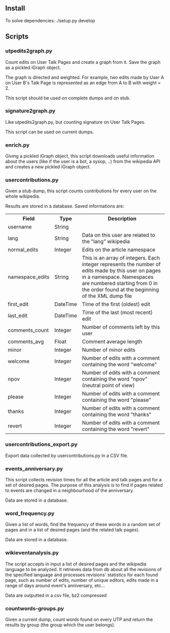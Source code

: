 ## Install
To solve dependencies:
./setup.py develop

## Scripts
### utpedits2graph.py
Count edits on User Talk Pages and create a graph from it. Save the graph as a pickled iGraph object.

The graph is directed and weighted. For example, two edits made by User A on User B's Talk Page is represented as an edge from A to B with weight = 2.

This script should be used on complete dumps and on stub.

### signature2graph.py
Like utpedits2graph.py, but counting signature on User Talk Pages.

This script can be used on current dumps.

### enrich.py
Giving a pickled iGraph object, this script downloads useful information about the users (like if the user is a bot, a sysop, ..) from the wikipedia API and creates a new pickled iGraph object.

### usercontributions.py
Given a stub dump, this script counts contributions for every user on the whole wikipedia.

Results are stored in a database. Saved informations are:
<table>
<tr>
  <th>Field</th><th>Type</th><th>Description</th>
</tr>
<tr>
  <td>username</td><td>String</td><td></td>
</tr>
<tr>
  <td>lang</td><td>String</td><td>Data on this user are related to the "lang" wikipedia</td>
</tr>
<tr>
  <td>normal_edits</td><td>Integer</td><td>Edits on the article namespace</td>
</tr>
<tr>
  <td>namespace_edits</td><td>String</td><td>This is an array of integers. Each integer represents the number of edits made by this user on pages in a namespace. Namespaces are numbered starting from 0 in the order found at the beginning of the XML dump file</td>
</tr>
<tr>
  <td>first_edit</td><td>DateTime</td><td>Time of the first (oldest) edit</td>
</tr>
<tr>
  <td>last_edit</td><td>DateTime</td><td>Time of the last (most recent) edit</td>
</tr>
<tr>
  <td>comments_count</td><td>Integer</td><td>Number of comments left by this user</td>
</tr>
<tr>
  <td>comments_avg</td><td>Float</td><td>Comment average length</td>
</tr>
<tr>
  <td>minor</td><td>Integer</td><td>Number of minor edits</td>
</tr>
<tr>
  <td>welcome</td><td>Integer</td><td>Number of edits with a comment containing the word "welcome"</td>
</tr>
<tr>
  <td>npov</td><td>Integer</td><td>Number of edits with a comment containing the word "npov" (neutral point of view)</td>
</tr>
<tr>
  <td>please</td><td>Integer</td><td>Number of edits with a comment containing the word "please"</td>
</tr>
<tr>
  <td>thanks</td><td>Integer</td><td>Number of edits with a comment containing the word "thanks"</td>
</tr>
<tr>
  <td>revert</td><td>Integer</td><td>Number of edits with a comment containing the word "revert"</td>
</tr>
</table>

### usercontributions_export.py
Export data collected by usercontributions.py in a CSV file.

### events_anniversary.py
This script collects revision times for all the article and talk pages and for
a set of desired pages. The purpose of this analysis is to find if pages
related to events are changed in a neighbourhood of the anniversary.

Data are stored in a database.

### word_frequency.py
Given a list of words, find the frequency of these words in a random set of
pages and in a list of desired pages (and the related talk pages).

Data are stored in a database.

### wikieventanalysis.py
The script accepts in input a list of desired pages and the wikipedia language
to be analyzed. It retrieves data from db about all the revisions of the specified
language and processes revisions' statistics for each found page, such as number of
edits, number of unique editors, edits made in a range of days around event's
anniversary, etc...

Data are outputted in a csv file, bz2 compressed

### countwords-groups.py
Given a current dump, count words found on every UTP and return the results
by group (the group which the user belongs).